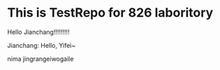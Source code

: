# This is TestRepo for 826 laboritory

Hello Jianchang!!!!!!!!!

Jianchang: Hello, Yifei~

nima jingrangeiwogaile